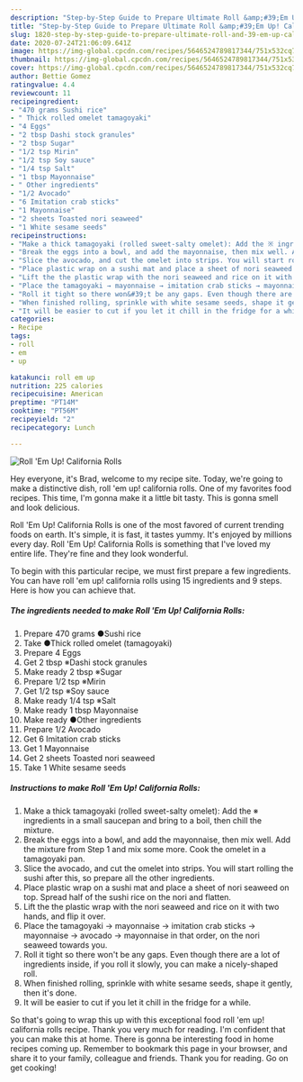 ```yaml
---
description: "Step-by-Step Guide to Prepare Ultimate Roll &amp;#39;Em Up! California Rolls"
title: "Step-by-Step Guide to Prepare Ultimate Roll &amp;#39;Em Up! California Rolls"
slug: 1820-step-by-step-guide-to-prepare-ultimate-roll-and-39-em-up-california-rolls
date: 2020-07-24T21:06:09.641Z
image: https://img-global.cpcdn.com/recipes/5646524789817344/751x532cq70/roll-em-up-california-rolls-recipe-main-photo.jpg
thumbnail: https://img-global.cpcdn.com/recipes/5646524789817344/751x532cq70/roll-em-up-california-rolls-recipe-main-photo.jpg
cover: https://img-global.cpcdn.com/recipes/5646524789817344/751x532cq70/roll-em-up-california-rolls-recipe-main-photo.jpg
author: Bettie Gomez
ratingvalue: 4.4
reviewcount: 11
recipeingredient:
- "470 grams Sushi rice"
- " Thick rolled omelet tamagoyaki"
- "4 Eggs"
- "2 tbsp Dashi stock granules"
- "2 tbsp Sugar"
- "1/2 tsp Mirin"
- "1/2 tsp Soy sauce"
- "1/4 tsp Salt"
- "1 tbsp Mayonnaise"
- " Other ingredients"
- "1/2 Avocado"
- "6 Imitation crab sticks"
- "1 Mayonnaise"
- "2 sheets Toasted nori seaweed"
- "1 White sesame seeds"
recipeinstructions:
- "Make a thick tamagoyaki (rolled sweet-salty omelet): Add the ※ ingredients in a small saucepan and bring to a boil, then chill the mixture."
- "Break the eggs into a bowl, and add the mayonnaise, then mix well. Add the mixture from Step 1 and mix some more. Cook the omelet in a tamagoyaki pan."
- "Slice the avocado, and cut the omelet into strips. You will start rolling the sushi after this, so prepare all the other ingredients."
- "Place plastic wrap on a sushi mat and place a sheet of nori seaweed on top. Spread half of the sushi rice on the nori and flatten."
- "Lift the the plastic wrap with the nori seaweed and rice on it with two hands, and flip it over."
- "Place the tamagoyaki → mayonnaise → imitation crab sticks → mayonnaise → avocado → mayonnaise in that order, on the nori seaweed towards you."
- "Roll it tight so there won&#39;t be any gaps. Even though there are a lot of ingredients inside, if you roll it slowly, you can make a nicely-shaped roll."
- "When finished rolling, sprinkle with white sesame seeds, shape it gently, then it&#39;s done."
- "It will be easier to cut if you let it chill in the fridge for a while."
categories:
- Recipe
tags:
- roll
- em
- up

katakunci: roll em up 
nutrition: 225 calories
recipecuisine: American
preptime: "PT14M"
cooktime: "PT56M"
recipeyield: "2"
recipecategory: Lunch

---
```



![Roll &#39;Em Up! California Rolls](https://img-global.cpcdn.com/recipes/5646524789817344/751x532cq70/roll-em-up-california-rolls-recipe-main-photo.jpg)

Hey everyone, it's Brad, welcome to my recipe site. Today, we're going to make a distinctive dish, roll &#39;em up! california rolls. One of my favorites food recipes. This time, I'm gonna make it a little bit tasty. This is gonna smell and look delicious.

Roll &#39;Em Up! California Rolls is one of the most favored of current trending foods on earth. It's simple, it is fast, it tastes yummy. It's enjoyed by millions every day. Roll &#39;Em Up! California Rolls is something that I've loved my entire life. They're fine and they look wonderful.




To begin with this particular recipe, we must first prepare a few ingredients. You can have roll &#39;em up! california rolls using 15 ingredients and 9 steps. Here is how you can achieve that.

<!--inarticleads1-->

##### The ingredients needed to make Roll &#39;Em Up! California Rolls:

1. Prepare 470 grams ●Sushi rice
1. Take  ●Thick rolled omelet (tamagoyaki)
1. Prepare 4 Eggs
1. Get 2 tbsp ※Dashi stock granules
1. Make ready 2 tbsp ※Sugar
1. Prepare 1/2 tsp ※Mirin
1. Get 1/2 tsp ※Soy sauce
1. Make ready 1/4 tsp ※Salt
1. Make ready 1 tbsp Mayonnaise
1. Make ready  ●Other ingredients
1. Prepare 1/2 Avocado
1. Get 6 Imitation crab sticks
1. Get 1 Mayonnaise
1. Get 2 sheets Toasted nori seaweed
1. Take 1 White sesame seeds




<!--inarticleads2-->

##### Instructions to make Roll &#39;Em Up! California Rolls:

1. Make a thick tamagoyaki (rolled sweet-salty omelet): Add the ※ ingredients in a small saucepan and bring to a boil, then chill the mixture.
1. Break the eggs into a bowl, and add the mayonnaise, then mix well. Add the mixture from Step 1 and mix some more. Cook the omelet in a tamagoyaki pan.
1. Slice the avocado, and cut the omelet into strips. You will start rolling the sushi after this, so prepare all the other ingredients.
1. Place plastic wrap on a sushi mat and place a sheet of nori seaweed on top. Spread half of the sushi rice on the nori and flatten.
1. Lift the the plastic wrap with the nori seaweed and rice on it with two hands, and flip it over.
1. Place the tamagoyaki → mayonnaise → imitation crab sticks → mayonnaise → avocado → mayonnaise in that order, on the nori seaweed towards you.
1. Roll it tight so there won&#39;t be any gaps. Even though there are a lot of ingredients inside, if you roll it slowly, you can make a nicely-shaped roll.
1. When finished rolling, sprinkle with white sesame seeds, shape it gently, then it&#39;s done.
1. It will be easier to cut if you let it chill in the fridge for a while.




So that's going to wrap this up with this exceptional food roll &#39;em up! california rolls recipe. Thank you very much for reading. I'm confident that you can make this at home. There is gonna be interesting food in home recipes coming up. Remember to bookmark this page in your browser, and share it to your family, colleague and friends. Thank you for reading. Go on get cooking!
